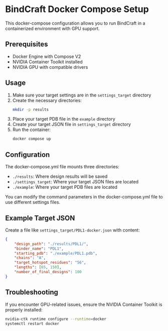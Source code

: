 # BindCraft Docker Compose Setup

This docker-compose configuration allows you to run BindCraft in a containerized environment with GPU support.

## Prerequisites

- Docker Engine with Compose V2
- NVIDIA Container Toolkit installed
- NVIDIA GPU with compatible drivers

## Usage

1. Make sure your target settings are in the `settings_target` directory
2. Create the necessary directories:
   ```bash
   mkdir -p results
   ```
3. Place your target PDB file in the `example` directory
4. Create your target JSON file in `settings_target` directory
5. Run the container:
   ```bash
   docker compose up
   ```

## Configuration

The docker-compose.yml file mounts three directories:
- `./results`: Where design results will be saved
- `./settings_target`: Where your target JSON files are located
- `./example`: Where your target PDB files are located

You can modify the command parameters in the docker-compose.yml file to use different settings files.

## Example Target JSON

Create a file like `settings_target/PDL1-docker.json` with content:

```json
{
    "design_path": "./results/PDL1/",
    "binder_name": "PDL1",
    "starting_pdb": "./example/PDL1.pdb",
    "chains": "A",
    "target_hotspot_residues": "56",
    "lengths": [65, 150],
    "number_of_final_designs": 100
}
```

## Troubleshooting

If you encounter GPU-related issues, ensure the NVIDIA Container Toolkit is properly installed:

```bash
nvidia-ctk runtime configure --runtime=docker
systemctl restart docker
```
